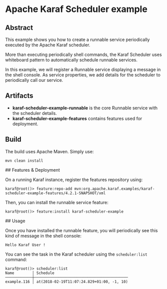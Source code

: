 # Apache Karaf Scheduler example

## Abstract

This example shows you how to create a runnable service periodically executed by the Apache Karaf scheduler.

More than executing periodically shell commands, the Karaf Scheduler uses whiteboard pattern to automatically schedule
runnable services.

In this example, we will register a Runnable service displaying a message in the shell console. As service properties, we 
add details for the scheduler to periodically call our service.

## Artifacts

* **karaf-scheduler-example-runnable** is the core Runnable service with the scheduler details.
* **karaf-scheduler-example-features** contains features used for deployment.

## Build

The build uses Apache Maven. Simply use:

```
mvn clean install
```

## Features & Deployment

On a running Karaf instance, register the features repository using:

```
karaf@root()> feature:repo-add mvn:org.apache.karaf.examples/karaf-scheduler-example-features/4.2.1-SNAPSHOT/xml
```

Then, you can install the runnable service feature:

```
karaf@root()> feature:install karaf-scheduler-example
```

## Usage

Once you have installed the runnable feature, you will periodically see this kind of message in the shell console:

```
Hello Karaf User !
```

You can see the task in the Karaf scheduler using the `scheduler:list` command:

```
karaf@root()> scheduler:list 
Name        │ Schedule
────────────┼──────────────────────────────────────────
example.116 │ at(2018-02-19T11:07:24.829+01:00, -1, 10)
```
